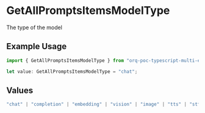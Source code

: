# GetAllPromptsItemsModelType

The type of the model

## Example Usage

```typescript
import { GetAllPromptsItemsModelType } from "orq-poc-typescript-multi-env-version/models/operations";

let value: GetAllPromptsItemsModelType = "chat";
```

## Values

```typescript
"chat" | "completion" | "embedding" | "vision" | "image" | "tts" | "stt" | "rerank"
```